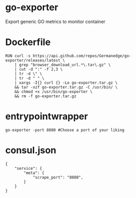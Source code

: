# go-exporter
Export generic GO metrics to monitor container

# Dockerfile
```
RUN curl -s https://api.github.com/repos/Germanedge/go-exporter/releases/latest \
    | grep "browser_download_url.*\.tar\.gz" \
    | cut -d ":" -f 2,3 \
    | tr -d \" \
    | tr -d " " \
    | xargs -I{} curl {} -Lo go-exporter.tar.gz \
    && tar -xzf go-exporter.tar.gz -C /usr/bin/ \
    && chmod +x /usr/bin/go-exporter \
    && rm -f go-exporter.tar.gz
```

# entrypointwrapper
```
go-exporter -port 8080 #Choose a port of your liking
```

# consul.json
```
{
    "service": {
        "meta": {
            "scrape_port": "8080",
        }
    }
}
```
